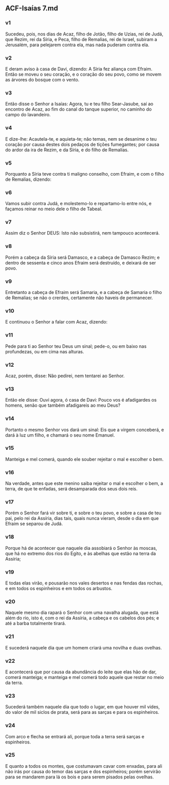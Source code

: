 ## ACF-Isaías 7.md
### v1
 Sucedeu, pois, nos dias de Acaz, filho de Jotão, filho de Uzias, rei de Judá, que Rezim, rei da Síria, e Peca, filho de Remalias, rei de Israel, subiram a Jerusalém, para pelejarem contra ela, mas nada puderam contra ela.
### v2
 E deram aviso à casa de Davi, dizendo: A Síria fez aliança com Efraim. Então se moveu o seu coração, e o coração do seu povo, como se movem as árvores do bosque com o vento.
### v3
 Então disse o Senhor a Isaías: Agora, tu e teu filho Sear-Jasube, saí ao encontro de Acaz, ao fim do canal do tanque superior, no caminho do campo do lavandeiro.
### v4
 E dize-lhe: Acautela-te, e aquieta-te; não temas, nem se desanime o teu coração por causa destes dois pedaços de tições fumegantes; por causa do ardor da ira de Rezim, e da Síria, e do filho de Remalias.
### v5
 Porquanto a Síria teve contra ti maligno conselho, com Efraim, e com o filho de Remalias, dizendo:
### v6
 Vamos subir contra Judá, e molestemo-lo e repartamo-lo entre nós, e façamos reinar no meio dele o filho de Tabeal.
### v7
 Assim diz o Senhor DEUS: Isto não subsistirá, nem tampouco acontecerá.
### v8
 Porém a cabeça da Síria será Damasco, e a cabeça de Damasco Rezim; e dentro de sessenta e cinco anos Efraim será destruído, e deixará de ser povo.
### v9
 Entretanto a cabeça de Efraim será Samaria, e a cabeça de Samaria o filho de Remalias; se não o crerdes, certamente não haveis de permanecer.
### v10
 E continuou o Senhor a falar com Acaz, dizendo:
### v11
 Pede para ti ao Senhor teu Deus um sinal; pede-o, ou em baixo nas profundezas, ou em cima nas alturas.
### v12
 Acaz, porém, disse: Não pedirei, nem tentarei ao Senhor.
### v13
 Então ele disse: Ouvi agora, ó casa de Davi: Pouco vos é afadigardes os homens, senão que também afadigareis ao meu Deus?
### v14
 Portanto o mesmo Senhor vos dará um sinal: Eis que a virgem conceberá, e dará à luz um filho, e chamará o seu nome Emanuel.
### v15
 Manteiga e mel comerá, quando ele souber rejeitar o mal e escolher o bem.
### v16
 Na verdade, antes que este menino saiba rejeitar o mal e escolher o bem, a terra, de que te enfadas, será desamparada dos seus dois reis.
### v17
 Porém o Senhor fará vir sobre ti, e sobre o teu povo, e sobre a casa de teu pai, pelo rei da Assíria, dias tais, quais nunca vieram, desde o dia em que Efraim se separou de Judá.
### v18
 Porque há de acontecer que naquele dia assobiará o Senhor às moscas, que há no extremo dos rios do Egito, e às abelhas que estão na terra da Assíria;
### v19
 E todas elas virão, e pousarão nos vales desertos e nas fendas das rochas, e em todos os espinheiros e em todos os arbustos.
### v20
 Naquele mesmo dia rapará o Senhor com uma navalha alugada, que está além do rio, isto é, com o rei da Assíria, a cabeça e os cabelos dos pés; e até a barba totalmente tirará.
### v21
 E sucederá naquele dia que um homem criará uma novilha e duas ovelhas.
### v22
 E acontecerá que por causa da abundância do leite que elas hão de dar, comerá manteiga; e manteiga e mel comerá todo aquele que restar no meio da terra.
### v23
 Sucederá também naquele dia que todo o lugar, em que houver mil vides, do valor de mil siclos de prata, será para as sarças e para os espinheiros.
### v24
 Com arco e flecha se entrará ali, porque toda a terra será sarças e espinheiros.
### v25
 E quanto a todos os montes, que costumavam cavar com enxadas, para ali não irás por causa do temor das sarças e dos espinheiros; porém servirão para se mandarem para lá os bois e para serem pisados pelas ovelhas.
